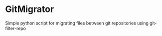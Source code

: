 # GitMigrator
Simple python script for migrating files between git repositories using git-filter-repo
